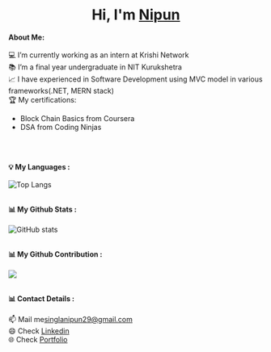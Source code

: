 # <h1 align="center">Hi, I'm <a href="https://github.com/dec0deit">Nipun</a></h1>

<div>
<strong>About Me:</strong><br><br>
💻 I’m currently working as an intern at Krishi Network<br>
📚 I’m a final year undergraduate in NIT Kurukshetra<br>
📈 I have experienced in Software Development using MVC model in various frameworks(.NET, MERN stack)<br>
🏆 My certifications: 
<ul>
  <li>Block Chain Basics from Coursera </li>
  <li>DSA from Coding Ninjas</li>
</ul>
<br><br>

<strong  align="center">💡 My Languages :</strong><br><br>
![Top Langs](https://github-readme-stats.vercel.app/api/top-langs/?username=dec0deit&langs_count_private=true&theme=radical&card_width=445)<br><br>

<strong  align="center">📊 My Github Stats :</strong><br><br>
![GitHub stats](https://github-readme-stats.vercel.app/api?username=dec0deit&show_icons=true&count_private=true&include_all_commits=true&theme=radical)<br><br>

<strong  align="center">📊 My Github Contribution :</strong><br><br>
<img align="center" src="https://github-readme-streak-stats.herokuapp.com/?user=dec0deit&theme=radical&hide_border=true"/><br><br>


<strong  align="center">📊 Contact Details :</strong><br><br>
📫 Mail me<a href="mailto:singlanipun29@gmail.com">singlanipun29@gmail.com</a><br>
😄 Check <a href="https://www.linkedin.com/in/nipun-gupta-834946170/">Linkedin</a><br>
🌐 Check <a href="https://portfolio-website-56xb20602-nipunsingla.vercel.app/">Portfolio</a><br>


